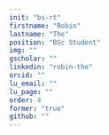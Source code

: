 ```yaml
---
init: "bs-rt"
firstname: "Robin"
lastname: "The"
position: "BSc Student"
img: ""
gscholar: ""
linkedin: "robin-the"
orcid: ""
lu_email: ""
lu_page: ""
order: 4
former: "true"
github: ""
---
```



